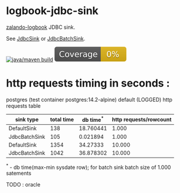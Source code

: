logbook-jdbc-sink
=

[zalando-logbook](https://github.com/zalando/logbook) JDBC sink. 

See [JdbcSink](https://github.com/silviuilie/logbook-jdbc-sink/blob/master/src/main/java/org/pm/zalando/logbook/jdbc/JdbcSink.java) or [JdbcBatchSink](https://github.com/silviuilie/logbook-jdbc-sink/blob/master/src/main/java/org/pm/zalando/logbook/jdbc/batch/JdbcBatchSink.java).


 [![java/maven build](https://github.com/silviuilie/logbook-jdbc-sink/actions/workflows/maven.yml/badge.svg)](https://github.com/silviuilie/logbook-jdbc-sink/actions/workflows/maven.yml) ![Coverage Status](./doc/badges/coverage.svg)



 http requests timing in seconds :
=

postgres (test container postgres:14.2-alpine) default (LOGGED) http requests table

|sink type| total time | db time<sup>*</sup> | http requests/rowcount  
|-|------------|---------------------|----------| 
|DefaultSink|  138   |        18.760441              | 1.000      |
|JdbcBatchSink|  105     |   0.021894                | 1.000     | 
|DefaultSink|       1354     |   34.27333                  | 10.000    | 
|JdbcBatchSink|     1042     |  36.878302             | 10.000    | 

 <sup>*</sup> - db time(max-min sysdate row); for batch sink batch size of 1.000 satements
 
TODO : oracle
 <!--

 complete commit-jacoco-total-to-readme 

 
 [![Coverage Status](./doc/badges/coverage.svg)](https://github.com/silviuilie/logbook-jdbc-sink/actions/workflows/maven.yml) 
 
 -->

 
